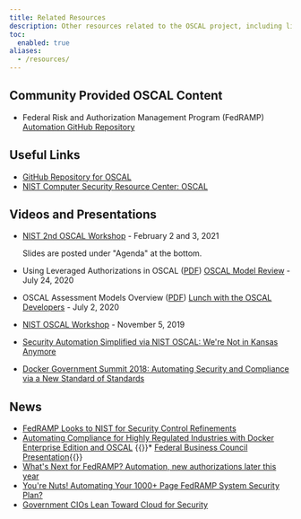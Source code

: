 ```yaml
---
title: Related Resources
description: Other resources related to the OSCAL project, including links to tools, presentations, and news items.
toc:
  enabled: true
aliases:
  - /resources/
---
```


## Community Provided OSCAL Content

- Federal Risk and Authorization Management Program (FedRAMP) [Automation GitHub Repository](https://github.com/GSA/fedramp-automation)

## Useful Links

* [GitHub Repository for OSCAL](https://github.com/usnistgov/OSCAL)
* [NIST Computer Security Resource Center: OSCAL](https://csrc.nist.gov/Projects/Open-Security-Controls-Assessment-Language)

## Videos and Presentations

- [NIST 2nd OSCAL Workshop](https://www.nist.gov/news-events/events/2021/02/2nd-open-security-controls-assessment-language-oscal-workshop) - February 2 and 3, 2021

  Slides are posted under "Agenda" at the bottom.

- Using Leveraged Authorizations in OSCAL ([PDF](/presentations/oscal-leveraged-authorizations-v6a.pdf)) [OSCAL Model Review](/contribute/model-review/) - July 24, 2020
- OSCAL Assessment Models Overview ([PDF](/presentations/oscal-ap-ar-poam-v3.pdf)) [Lunch with the OSCAL Developers](/contribute/dev-lunch/) - July 2, 2020
- [NIST OSCAL Workshop](../OSCAL-workshop-20191105.pdf) - November 5, 2019
- [Security Automation Simplified via NIST OSCAL: We're Not in Kansas Anymore](https://www.youtube.com/watch?v=eP8K7piU5UQ)
- [Docker Government Summit 2018: Automating Security and Compliance via a New Standard of Standards](https://www.youtube.com/watch?v=mo3J0tFxixg)

## News

* <a href="https://gcn.com/articles/2018/06/14/fedramp-updates.aspx" data-proofer-ignore="yes">FedRAMP Looks to NIST for Security Control Refinements</a>
* [Automating Compliance for Highly Regulated Industries with Docker Enterprise Edition and OSCAL](https://blog.docker.com/2018/05/automating-compliance-docker-ee-oscal/)
{{<todo>}}* [Federal Business Council Presentation](https://www.fbcinc.com/e/FITSC/presentations/Iorga-FITSC-CSAT_with_RMFOSCAL.pdf){{</todo>}}
* [What's Next for FedRAMP? Automation, new authorizations later this year](https://federalnewsnetwork.com/federal-cloud-report/2018/06/whats-next-for-fedramp-automation-new-authorizations-and-more-later-this-year/)
* [You're Nuts! Automating Your 1000+ Page FedRAMP System Security Plan?](https://www.govloop.com/community/blog/youre-nuts-automating-1000page-fedramp-system-security-plan/)
* [Government CIOs Lean Toward Cloud for Security](https://www.meritalk.com/articles/government-cios-lean-toward-cloud-for-security/)
